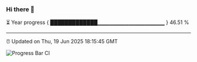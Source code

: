 ### Hi there 👋

⏳ Year progress { █████████████▁▁▁▁▁▁▁▁▁▁▁▁▁▁▁▁▁ } 46.51 %

---

⏰ Updated on Thu, 19 Jun 2025 18:15:45 GMT

![Progress Bar CI](https://github.com/Shyam-Makwana/GitHub-Actions-Demo/workflows/Progress%20Bar%20CI/badge.svg)
